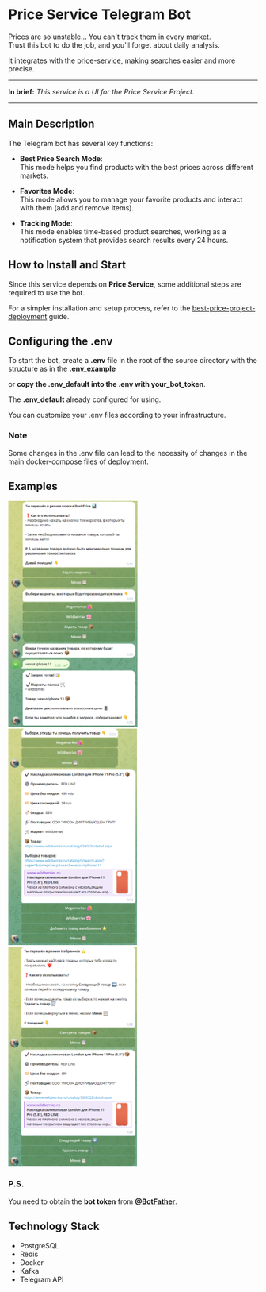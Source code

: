 # Price Service Telegram Bot

Prices are so unstable… You can't track them in every market.  
Trust this bot to do the job, and you'll forget about daily analysis.  

It integrates with the [price-service](https://github.com/MaKcm14/price-service), making searches easier and more precise.  

---

**In brief:** *This service is a UI for the Price Service Project.*  

---

## Main Description  

The Telegram bot has several key functions:  

- **Best Price Search Mode**:  
  This mode helps you find products with the best prices across different markets.  

- **Favorites Mode**:  
  This mode allows you to manage your favorite products and interact with them (add and remove items).  

- **Tracking Mode**:  
  This mode enables time-based product searches, working as a notification system that provides search results every 24 hours.  

## How to Install and Start  

Since this service depends on **Price Service**, some additional steps are required to use the bot.  

For a simpler installation and setup process, refer to the [best-price-project-deployment](https://github.com/MaKcm14/best-price-project-deployment) guide.  

## Configuring the .env

To start the bot, create a **.env** file in the root of the source directory with the structure as in the **.env_example** 

or **copy the .env_default into the .env with your_bot_token**.

The **.env_default** already configured for using.

You can customize your .env files according to your infrastructure.

### Note
Some changes in the .env file can lead to the necessity of changes in the main docker-compose files of deployment.

## Examples  

![Creating the query in the best price mode](https://github.com/MaKcm14/price-service-tg-bot/blob/develop/docs/best-price-1.png) ![Getting the products](https://github.com/MaKcm14/price-service-tg-bot/blob/develop/docs/best-price-2.png) ![Getting the favorite products](https://github.com/MaKcm14/price-service-tg-bot/blob/develop/docs/favrorites-1.png)

### P.S.  

You need to obtain the **bot token** from [**@BotFather**](https://t.me/BotFather).  

## Technology Stack  

- PostgreSQL  
- Redis  
- Docker  
- Kafka
- Telegram API  
